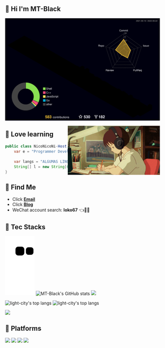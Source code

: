 ## 👋 Hi I'm MT-Black

![](./svg%20file/profile-night-rainbow.svg)

<img align="right" width="300" src="./svg%20file/123.gif" />

## 🍷 Love learning
```java
public class NicoNicoNi-Host (){
    var e = "Programmer Developer";
 
    var langs = "ALGUMAS LINGUAGENS";
    String[] l = new String[6] {"JAVA", "C", "JavaScript", "Kotlin", "Python", "Linux"};
}
```
## 🍗 Find Me
- Click [**Email**](mailto:mt@lcoo.cc)
- Click [**Blog**](https://lcoo.cc)
- WeChat account search: **loko67** 👈🍧🍭

## 🍻 Tec Stacks
![snak](https://raw.githubusercontent.com/mt-black/mt-black/main/assets/github-contribution-grid-snake.svg)
![MT-Black's GitHub stats](https://github-readme-stats.vercel.app/api?username=MT-Black&show_icons=true&theme=radical)
![](https://github-profile-summary-cards.vercel.app/api/cards/profile-details?username=MT-Black&theme=monokai)
<p align='left'>
  <img align="top" src="https://github-readme-stats.vercel.app/api/top-langs/?username=mt-black&bg_color=071A2C&line_height=20&text_color=FFFFFF" alt="light-city's top langs"/>
  <img align="top" src="https://github-readme-streak-stats.herokuapp.com/?user=mt-black&show_icons=true&theme=tokyonight" alt="light-city's top langs"/>
</p>

![](https://activity-graph.herokuapp.com/graph?username=mt-black&theme=github)

## 🌈 Platforms
![](https://camo.githubusercontent.com/5b7886225855c2c5ac8bcc15effcb289c238c597680d61c24e5e7541af59ee10/68747470733a2f2f696d672e736869656c64732e696f2f62616467652f416e64726f69642d3344444338343f7374796c653d666f722d7468652d6261646765266c6f676f3d616e64726f6964266c6f676f436f6c6f723d7768697465)
![](https://camo.githubusercontent.com/878e15b4f7576e844856dc60d855ba0587d3d2bc56211fbe69734ebccb13b068/68747470733a2f2f696d672e736869656c64732e696f2f62616467652f4c696e75782d4643433632343f7374796c653d666f722d7468652d6261646765266c6f676f3d6c696e7578266c6f676f436f6c6f723d626c61636b)
![](https://camo.githubusercontent.com/d6de31463470dd4540e7ece7849e6d38d423825f113ea4ae639f4dcfd0392d82/68747470733a2f2f696d672e736869656c64732e696f2f62616467652f5562756e74752d4539353432303f7374796c653d666f722d7468652d6261646765266c6f676f3d7562756e7475266c6f676f436f6c6f723d7768697465)
![](https://camo.githubusercontent.com/41281b9a32f13ac5b9d41ed9bae12c0de662f948f9bf59fd19df354fe49af146/68747470733a2f2f696d672e736869656c64732e696f2f62616467652f57696e646f77732d3030373844363f7374796c653d666f722d7468652d6261646765266c6f676f3d77696e646f7773266c6f676f436f6c6f723d7768697465)
